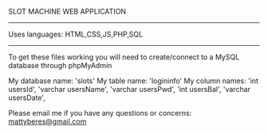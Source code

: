 SLOT MACHINE WEB APPLICATION

***********************************
Uses languages: HTML,CSS,JS,PHP,SQL
***********************************

To get these files working you will need to create/connect to a MySQL database through phpMyAdmin

My database name: 'slots'
My table name: 'logininfo'
My column names: 'int usersId', 'varchar usersName', 'varchar usersPwd', 'int usersBal', 'varchar usersDate',

Please email me if you have any questions or concerns: mattyberes@gmail.com
